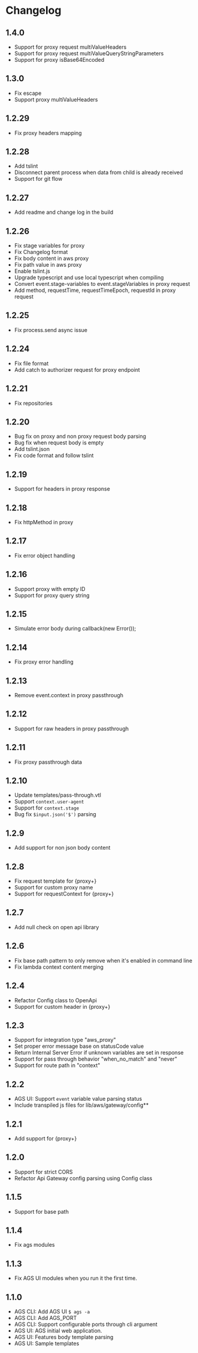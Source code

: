 # Changelog

## 1.4.0

- Support for proxy request multiValueHeaders
- Support for proxy request multiValueQueryStringParameters
- Support for proxy isBase64Encoded

## 1.3.0

- Fix escape
- Support proxy multiValueHeaders

## 1.2.29

- Fix proxy headers mapping

## 1.2.28

- Add tslint
- Disconnect parent process when data from child is already received
- Support for git flow

## 1.2.27

- Add readme and change log in the build

## 1.2.26

- Fix stage variables for proxy
- Fix Changelog format
- Fix body content in aws proxy
- Fix path value in aws proxy
- Enable tslint.js
- Upgrade typescript and use local typescript when compiling
- Convert event.stage-variables to event.stageVariables in proxy request
- Add method, requestTime, requestTimeEpoch, requestId in proxy request

## 1.2.25

- Fix process.send async issue

## 1.2.24

- Fix file format
- Add catch to authorizer request for proxy endpoint

## 1.2.21

- Fix repositories

## 1.2.20

- Bug fix on proxy and non proxy request body parsing
- Bug fix when request body is empty
- Add tslint.json
- Fix code format and follow tslint

## 1.2.19

- Support for headers in proxy response

## 1.2.18

- Fix httpMethod in proxy

## 1.2.17

- Fix error object handling

## 1.2.16

- Support proxy with empty ID
- Support for proxy query string

## 1.2.15

- Simulate error body during callback(new Error());

## 1.2.14

- Fix proxy error handling

## 1.2.13

- Remove event.context in proxy passthrough

## 1.2.12

- Support for raw headers in proxy passthrough

## 1.2.11

- Fix proxy passthrough data

## 1.2.10

- Update templates/pass-through.vtl
- Support `context.user-agent`
- Support for `context.stage`
- Bug fix `$input.json('$')` parsing

## 1.2.9

- Add support for non json body content

## 1.2.8

- Fix request template for {proxy+}
- Support for custom proxy name
- Support for requestContext for {proxy+}

## 1.2.7

- Add null check on open api library

## 1.2.6

- Fix base path pattern to only remove when it's enabled in command line
- Fix lambda context content merging

## 1.2.4

- Refactor Config class to OpenApi
- Support for custom header in {proxy+}

## 1.2.3

- Support for integration type "aws_proxy"
- Set proper error message base on statusCode value
- Return Internal Server Error if unknown variables are set in response
- Support for pass through behavior "when_no_match" and "never"
- Support for route path in "context"

## 1.2.2

- AGS UI: Support `event` variable value parsing status
- Include transpiled js files for lib/aws/gateway/config\*\*

## 1.2.1

- Add support for {proxy+}

## 1.2.0

- Support for strict CORS
- Refactor Api Gateway config parsing using Config class

## 1.1.5

- Support for base path

## 1.1.4

- Fix ags modules

## 1.1.3

- Fix AGS UI modules when you run it the first time.

## 1.1.0

- AGS CLI: Add AGS UI `$ ags -a`
- AGS CLI: Add AGS_PORT
- AGS CLI: Support configurable ports through cli argument
- AGS UI: AGS initial web application.
- AGS UI: Features body template parsing
- AGS UI: Sample templates
